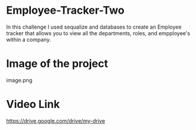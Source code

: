 # Employee-Tracker-Two

In this challenge I used sequalize and databases to create an Employee tracker that allows you to view all the departments, roles, and empployee's within a company.

# Image of the project 
image.png

# Video Link
https://drive.google.com/drive/my-drive